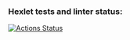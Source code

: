 ### Hexlet tests and linter status:
[![Actions Status](https://github.com/konstantinsereda/python-project-49/actions/workflows/hexlet-check.yml/badge.svg)](https://github.com/konstantinsereda/python-project-49/actions)